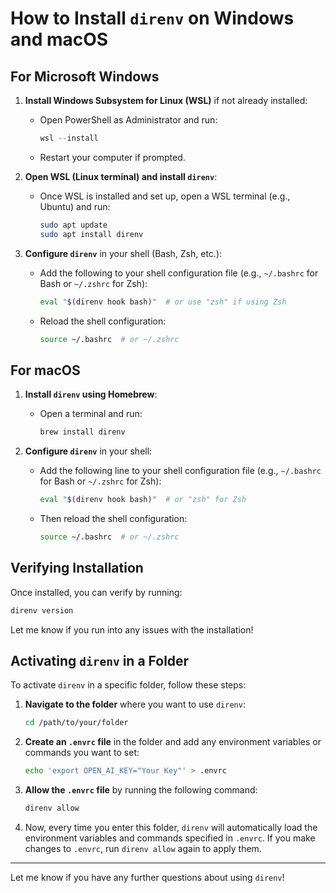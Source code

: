 # How to Install `direnv` on Windows and macOS

## For Microsoft Windows

1. **Install Windows Subsystem for Linux (WSL)** if not already installed:

   - Open PowerShell as Administrator and run:
     ```powershell
     wsl --install
     ```
   - Restart your computer if prompted.

2. **Open WSL (Linux terminal) and install `direnv`**:

   - Once WSL is installed and set up, open a WSL terminal (e.g., Ubuntu) and run:
     ```bash
     sudo apt update
     sudo apt install direnv
     ```

3. **Configure `direnv`** in your shell (Bash, Zsh, etc.):
   - Add the following to your shell configuration file (e.g., `~/.bashrc` for Bash or `~/.zshrc` for Zsh):
     ```bash
     eval "$(direnv hook bash)"  # or use "zsh" if using Zsh
     ```
   - Reload the shell configuration:
     ```bash
     source ~/.bashrc  # or ~/.zshrc
     ```

## For macOS

1. **Install `direnv` using Homebrew**:

   - Open a terminal and run:
     ```bash
     brew install direnv
     ```

2. **Configure `direnv`** in your shell:
   - Add the following line to your shell configuration file (e.g., `~/.bashrc` for Bash or `~/.zshrc` for Zsh):
     ```bash
     eval "$(direnv hook bash)"  # or "zsh" for Zsh
     ```
   - Then reload the shell configuration:
     ```bash
     source ~/.bashrc  # or ~/.zshrc
     ```

## Verifying Installation

Once installed, you can verify by running:

```bash
direnv version
```

Let me know if you run into any issues with the installation!

## Activating `direnv` in a Folder

To activate `direnv` in a specific folder, follow these steps:

1. **Navigate to the folder** where you want to use `direnv`:

   ```bash
   cd /path/to/your/folder
   ```

2. **Create an `.envrc` file** in the folder and add any environment variables or commands you want to set:

   ```bash
   echo 'export OPEN_AI_KEY="Your Key"' > .envrc
   ```

3. **Allow the `.envrc` file** by running the following command:

   ```bash
   direnv allow
   ```

4. Now, every time you enter this folder, `direnv` will automatically load the environment variables and commands specified in `.envrc`. If you make changes to `.envrc`, run `direnv allow` again to apply them.

---

Let me know if you have any further questions about using `direnv`!
